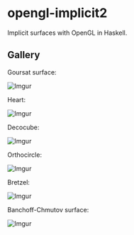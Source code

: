 # opengl-implicit2

Implicit surfaces with OpenGL in Haskell.

## Gallery

Goursat surface:

![Imgur](https://i.imgur.com/GLAfp20.png)

Heart:

![Imgur](https://i.imgur.com/A7Wnd0N.png)

Decocube:

![Imgur](https://i.imgur.com/LncNYyC.png)

Orthocircle:

![Imgur](https://i.imgur.com/bON5pYx.png)

Bretzel:

![Imgur](https://i.imgur.com/1dXfOuS.png)

Banchoff-Chmutov surface:

![Imgur](https://i.imgur.com/WesZVvd.png)